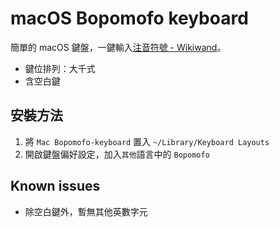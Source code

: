 # macOS Bopomofo keyboard
簡單的 macOS 鍵盤，一鍵輸入[注音符號 - Wikiwand](https://www.wikiwand.com/zh-tw/注音符號)。
* 鍵位排列：大千式
* 含空白鍵

## 安裝方法
1. 將 `Mac Bopomofo-keyboard` 置入 `~/Library/Keyboard Layouts`
2. 開啟鍵盤偏好設定，加入`其他`語言中的 `Bopomofo`

## Known issues
* 除空白鍵外，暫無其他英數字元
